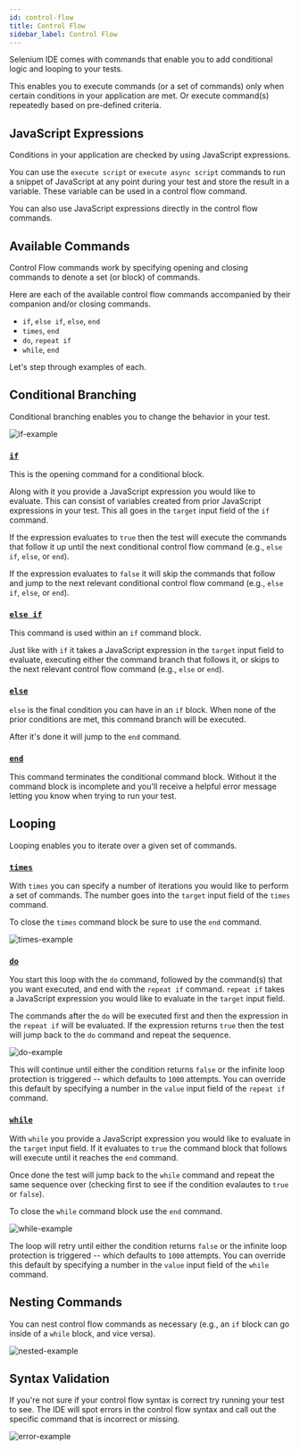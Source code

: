 ```yaml
---
id: control-flow
title: Control Flow
sidebar_label: Control Flow
---
```


Selenium IDE comes with commands that enable you to add conditional logic and looping to your tests.

This enables you to execute commands (or a set of commands) only when certain conditions in your application are met. Or execute command(s) repeatedly based on pre-defined criteria.

## JavaScript Expressions

Conditions in your application are checked by using JavaScript expressions.

You can use the `execute script` or `execute async script` commands to run a snippet of JavaScript at any point during your test and store the result in a variable. These variable can be used in a control flow command.

You can also use JavaScript expressions directly in the control flow commands.

## Available Commands

Control Flow commands work by specifying opening and closing commands to denote a set (or block) of commands.

Here are each of the available control flow commands accompanied by their companion and/or closing commands.

- `if`, `else if`, `else`, `end`
- `times`, `end`
- `do`, `repeat if`
- `while`, `end`

Let's step through examples of each.

## Conditional Branching

Conditional branching enables you to change the behavior in your test.

![if-example](/selenium-ide/img/docs/control-flow/if.png)

### [`if`](../api/commands.md#if)

This is the opening command for a conditional block.

Along with it you provide a JavaScript expression you would like to evaluate. This can consist of variables created from prior JavaScript expressions in your test. This all goes in the `target` input field of the `if` command.

If the expression evaluates to `true` then the test will execute the commands that follow it up until the next conditional control flow command (e.g., `else if`, `else`, or `end`).

If the expression evaluates to `false` it will skip the commands that follow and jump to the next relevant conditional control flow command (e.g., `else if`, `else`, or `end`).

### [`else if`](../api/commands.md#else-if)

This command is used within an `if` command block.

Just like with `if` it takes a JavaScript expression in the `target` input field to evaluate, executing either the command branch that follows it, or skips to the next relevant control flow command (e.g., `else` or `end`).

### [`else`](../api/commands.md#else)

`else` is the final condition you can have in an `if` block. When none of the prior conditions are met, this command branch will be executed.

After it's done it will jump to the `end` command.

### [`end`](../api/commands.md#end)

This command terminates the conditional command block. Without it the command block is incomplete and you'll receive a helpful error message letting you know when trying to run your test.

## Looping

Looping enables you to iterate over a given set of commands.

### [`times`](../api/commands.md#times)

With `times` you can specify a number of iterations you would like to perform a set of commands. The number goes into the `target` input field of the `times` command.

To close the `times` command block be sure to use the `end` command.

![times-example](/selenium-ide/img/docs/control-flow/times.png)

### [`do`](../api/commands.md#do)

You start this loop with the `do` command, followed by the command(s) that you want executed, and end with the `repeat if` command. `repeat if` takes a JavaScript expression you would like to evaluate in the `target` input field.

The commands after the `do` will be executed first and then the expression in the `repeat if` will be evaluated. If the expression returns `true` then the test will jump back to the `do` command and repeat the sequence.

![do-example](/selenium-ide/img/docs/control-flow/do.png)

This will continue until either the condition returns `false` or the infinite loop protection is triggered -- which defaults to `1000` attempts. You can override this default by specifying a number in the `value` input field of the `repeat if` command.

### [`while`](../api/commands.md#while)

With `while` you provide a JavaScript expression you would like to evaluate in the `target` input field. If it evaluates to `true` the command block that follows will execute until it reaches the `end` command.

Once done the test will jump back to the `while` command and repeat the same sequence over (checking first to see if the condition evalautes to `true` or `false`).

To close the `while` command block use the `end` command.

![while-example](/selenium-ide/img/docs/control-flow/while.png)

The loop will retry until either the condition returns `false` or the infinite loop protection is triggered -- which defaults to `1000` attempts. You can override this default by specifying a number in the `value` input field of the `while` command.

## Nesting Commands

You can nest control flow commands as necessary (e.g., an `if` block can go inside of a `while` block, and vice versa).

![nested-example](/selenium-ide/img/docs/control-flow/nested.png)

## Syntax Validation

If you're not sure if your control flow syntax is correct try running your test to see. The IDE will spot errors in the control flow syntax and call out the specific command that is incorrect or missing.

![error-example](/selenium-ide/img/docs/control-flow/error.png)
